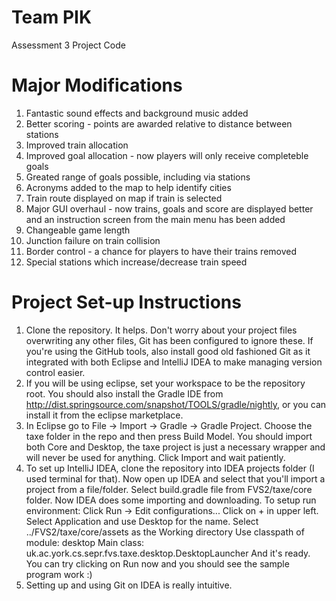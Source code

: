 Team PIK
========

Assessment 3 Project Code

Major Modifications
===================

1. Fantastic sound effects and background music added
2. Better scoring - points are awarded relative to distance between stations
3. Improved train allocation
4. Improved goal allocation - now players will only receive completeble goals
5. Greated range of goals possible, including via stations
6. Acronyms added to the map to help identify cities
7. Train route displayed on map if train is selected
8. Major GUI overhaul - now trains, goals and score are displayed better and an instruction screen from the main menu has been added
9. Changeable game length
10. Junction failure on train collision
11. Border control - a chance for players to have their trains removed
12. Special stations which increase/decrease train speed

Project Set-up Instructions
===========================

1. Clone the repository.  It helps.  Don't worry about your project files overwriting any other files, Git has been configured to ignore these.  If you're using the GitHub tools, also install good old fashioned Git as it integrated with both Eclipse and IntelliJ IDEA to make managing version control easier.
2. If you will be using eclipse, set your workspace to be the repository root. You should also install the Gradle IDE from http://dist.springsource.com/snapshot/TOOLS/gradle/nightly, or you can install it from the eclipse marketplace.
3. In Eclipse go to File -> Import -> Gradle -> Gradle Project.  Choose the taxe folder in the repo and then press Build Model.  You should import both Core and Desktop, the taxe project is just a necessary wrapper and will never be used for anything.  Click Import and wait patiently.
4. To set up IntelliJ IDEA, clone the repository into IDEA projects folder (I used terminal for that). Now open up IDEA and select that you'll import a project from a file/folder. Select build.gradle file from FVS2/taxe/core folder. Now IDEA does some importing and downloading.
To setup run environment:
Click Run -> Edit configurations...
Click on + in upper left.
Select Application and use Desktop for the name.
Select ../FVS2/taxe/core/assets as the Working directory
Use classpath of module: desktop
Main class: uk.ac.york.cs.sepr.fvs.taxe.desktop.DesktopLauncher
And it's ready.
You can try clicking on Run now and you should see the sample program work :)
5. Setting up and using Git on IDEA is really intuitive.
